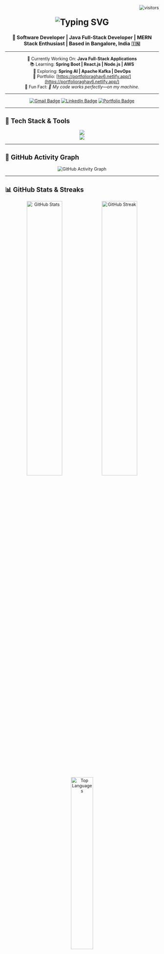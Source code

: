 <img align="right" src="https://visitor-badge.laobi.icu/badge?page_id=rjhail.rjhail" alt="visitors"/>

<h1 align="center">
  <img src="https://readme-typing-svg.herokuapp.com?font=Righteous&size=35&center=true&vCenter=true&width=500&height=70&duration=4000&lines=Hi+There!+👋;+I'm+Raghav+Joshi!;" alt="Typing SVG" />
</h1>

<h3 align="center">🚀 Software Developer | Java Full-Stack Developer | MERN Stack Enthusiast | Based in Bangalore, India 🇮🇳</h3>

---

<div align="center">

🎯 Currently Working On: **Java Full-Stack Applications**  
📚 Learning: **Spring Boot | React.js | Node.js | AWS**  
🧭 Exploring: **Spring AI | Apache Kafka | DevOps**  
📂 Portfolio: [https://portfolioraghav6.netlify.app/](https://portfolioraghav6.netlify.app/)  
🧊 Fun Fact: *🦾 My code works perfectly—on my machine.*

</div>

---

<div align="center">

[![Gmail Badge](https://img.shields.io/badge/Gmail-333333?style=for-the-badge&logo=gmail&logoColor=red)](mailto:joshiraghav4321@gmail.com)
[![LinkedIn Badge](https://img.shields.io/badge/LinkedIn-0077B5?style=for-the-badge&logo=linkedin&logoColor=white)](https://www.linkedin.com/in/raghav-joshi)
[![Portfolio Badge](https://img.shields.io/badge/Portfolio-FF5722?style=for-the-badge&logo=google-chrome&logoColor=white)](https://portfolioraghav6.netlify.app/)

</div>

---

## 🧰 Tech Stack & Tools

<div align="center">
  <img src="https://skillicons.dev/icons?i=java,spring,react,nodejs,express,mongodb,mysql,postgresql,javascript,typescript,html,css,bootstrap,tailwind" /><br>
  <img src="https://skillicons.dev/icons?i=aws,docker,git,github,postman,vscode,cpp" />
</div>

---

## 🧠 GitHub Activity Graph

<p align="center">
  <img src="https://github-readme-activity-graph.vercel.app/graph?username=rjhail&theme=react-dark&bg_color=1a1b27&hide_border=true" alt="GitHub Activity Graph"/>
</p>

---

## 📊 GitHub Stats & Streaks

<p align="center">
  <img width="48%" src="https://github-readme-stats-salesp07.vercel.app/api?username=rjhail&count_private=true&show_icons=true&theme=react&rank_icon=github&border_radius=10" alt="GitHub Stats" />
  <img width="48%" src="https://github-readme-streak-stats-salesp07.vercel.app/?user=rjhail&theme=react&count_private=true&border_radius=10" alt="GitHub Streak" />
</p>

<p align="center">
  <img width="38%" src="https://github-readme-stats-salesp07.vercel.app/api/top-langs/?username=rjhail&layout=compact&theme=react&hide=html&langs_count=8&border_radius=10" alt="Top Languages" />
</p>


## 🐍 Contributions Animation

<p align="center">
  <img src="" alt="Contribution Snake" />
</p>

---

## 🎬 Just for Fun

<p align="center">
  <img width="400" src="https://skillenza.wordpress.com/wp-content/uploads/2019/09/651e1-66625-unnamed.gif?w=413&h=247" alt="GIF" />
</p>

---

> *"First, solve the problem. Then, write the code." – John Johnson  
> Crafted with ❤️ by [Raghav Joshi](https://github.com/RJHAIL)
